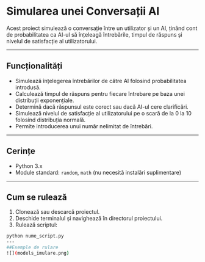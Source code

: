 # Simularea unei Conversații AI

Acest proiect simulează o conversație între un utilizator și un AI, ținând cont de probabilitatea ca AI-ul să înțeleagă întrebările, timpul de răspuns și nivelul de satisfacție al utilizatorului.

---

## Funcționalități

- Simulează înțelegerea întrebărilor de către AI folosind probabilitatea introdusă.
- Calculează timpul de răspuns pentru fiecare întrebare pe baza unei distribuții exponențiale.
- Determină dacă răspunsul este corect sau dacă AI-ul cere clarificări.
- Simulează nivelul de satisfacție al utilizatorului pe o scară de la 0 la 10 folosind distribuția normală.
- Permite introducerea unui număr nelimitat de întrebări.

---

## Cerințe

- Python 3.x
- Module standard: `random`, `math` (nu necesită instalări suplimentare)

---

## Cum se rulează

1. Clonează sau descarcă proiectul.
2. Deschide terminalul și navighează în directorul proiectului.
3. Rulează scriptul:

```bash
python nume_script.py
---
##Exemple de rulare
![](models_imulare.png)
